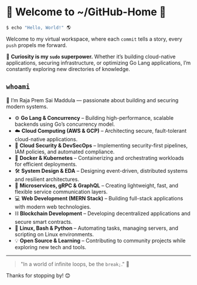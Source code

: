 # 🐧 **Welcome to ~/GitHub-Home** 🚀

```bash
$ echo "Hello, World!" 🌎
```
Welcome to my virtual workspace, where each `commit` tells a story, every `push` propels me forward.

🔎 **Curiosity is my `sudo` superpower.** Whether it’s building cloud-native applications, securing infrastructure, or optimizing Go Lang applications, I’m constantly exploring new directories of knowledge.


##  `whoami`

👋 I’m Raja Prem Sai Maddula — passionate about building and securing modern systems.

- ⚙️ **Go Lang & Concurrency** – Building high-performance, scalable backends using Go’s concurrency model.
- ☁️ **Cloud Computing (AWS & GCP)** – Architecting secure, fault-tolerant cloud-native applications.
- 🔐 **Cloud Security & DevSecOps** – Implementing security-first pipelines, IAM policies, and automated compliance.
- 🐳 **Docker & Kubernetes** – Containerizing and orchestrating workloads for efficient deployments.
- 🛠 **System Design & EDA** – Designing event-driven, distributed systems and resilient architectures.
- 🔗 **Microservices, gRPC & GraphQL** – Creating lightweight, fast, and flexible service communication layers.
- 💻 **Web Development (MERN Stack)** – Building full-stack applications with modern web technologies.
- ⛓️ **Blockchain Development** – Developing decentralized applications and secure smart contracts.
- 🐧 **Linux, Bash & Python** – Automating tasks, managing servers, and scripting on Linux environments.
- 💡 **Open Source & Learning** – Contributing to community projects while exploring new tech and tools.

---

> "In a world of infinite loops, be the `break;`." 🐧

Thanks for stopping by! 😊

